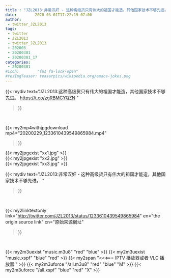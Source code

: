 ```yaml
---
title : "JZL2013:非常汉奸 - 这种高级货只有伟大的祖国才能造，其他国家技术不够先进。 "
date:        2020-03-01T17:22:19-07:00
author:
 - twitter_JZL2013
tags:
 - twitter
 - JZL2013
 - twitter_JZL2013
 - 202003
 - 20200301
 - 20200301_17
categories:
 - 20200301
#icon:        "fas fa-lock-open"
#resImgTeaser: teaserpics/wikipedia.org/emacs-jokes.png
---
```


{{< mydiv text="JZL2013:这种高级货只有伟大的祖国才能造，其他国家技术不够先进。 https://t.co/zgRBMCYQZN "
>}}
<br>


{{< my2mp4withjpgdownload mp4="20200229_1233610439549865984.mp4"
>}}

{{< my2jpgexist "xx1.jpg" >}}<br>
{{< my2jpgexist "xx2.jpg" >}}<br>
{{< my2jpgexist "xx3.jpg" >}}<br>



{{< mydiv text="JZL2013:非常汉奸 - 这种高级货只有伟大的祖国才能造，其他国家技术不够先进。 "
>}}
<br>

{{< my2linktextonly link="http://twitter.com/JZL2013/status/1233610439549865984"
en="the origin source link" cn="原始來源網址"
>}}


<br>

{{< my2m3uexist "music.m3u8" "red"  "blue" >}} {{< my2m3uexist "music.xspf" "blue" "red"  >}} {{< my2span "<<<=== IPTV 播放器或者 VLC 播放器 " >}} {{< my2m3uforce "/all.m3u8" "red"  "blue" "M" >}} {{< my2m3uforce "/all.xspf" "blue" "red"  "X" >}} 

